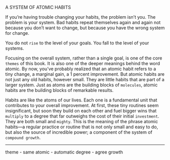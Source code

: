 A SYSTEM OF ATOMIC HABITS

If you’re having trouble changing your habits, the problem isn’t you.
The problem is your system. Bad habits repeat themselves again and
again not because you don’t want to change, but because you have the
wrong system for change.

You do not `rise` to the level of your goals. You fall to the level of your
systems.

Focusing on the overall system, rather than a single goal, is one of
the core `themes` of this book. It is also one of the deeper meanings
behind the word atomic. By now, you’ve probably realized that an
atomic habit refers to a tiny change, a marginal gain, a 1 percent
improvement. But atomic habits are not just any old habits, however
small. They are little habits that are part of a larger system. Just as
atoms are the building blocks of `molecules`, atomic habits are the
building blocks of remarkable results.

Habits are like the atoms of our lives. Each one is a fundamental
unit that contributes to your overall improvement. At first, these tiny
routines seem insignificant, but soon they build on each other and fuel
bigger wins that `multiply` to a degree that far outweighs the cost of
their initial `investment`. They are both small and `mighty`. This is the
meaning of the phrase atomic habits—a regular practice or routine
that is not only small and easy to do, but also the source of incredible
power; a component of the system of `compound growth`.

---
theme - same
atomic - automatic
degree - agree
growth


